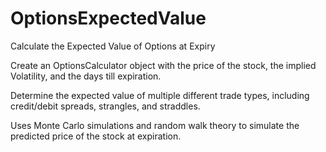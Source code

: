 # OptionsExpectedValue
Calculate the Expected Value of Options at Expiry

Create an OptionsCalculator object with the price of the stock, the implied Volatility, and the days till expiration.

Determine the expected value of multiple different trade types, including credit/debit spreads, strangles, and straddles.

Uses Monte Carlo simulations and random walk theory to simulate the predicted price of the stock at expiration.
